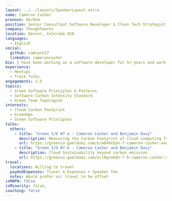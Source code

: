 ```yaml
---
layout: ../../layouts/SpeakerLayout.astro
name: Cameron Casher
pronoun: He/Him
position: Senior Consultant Software Developer & Clean Tech Strategist
company: Thoughtworks
location: Denver, Colorado USA
languages:
  - English
social:
  github: camcash17
  linkedin: cameroncasher
bio: I have been working as a software developer for 5+ years and working as a Clean Tech strategist for 2+ at Thoughtworks. I have had experience consulting for clients across many different domains and locations to help provide application modernization as well as advise on Clean Tech best practices for clients looking to mature their sustainability initiatives in cloud computing.
experience:
  - Meetups
  - Track Talks
engagements: 1-5
topics:
  - Green Software Principles & Patterns
  - Software Carbon Intensity Standard
  - Green Team Topologies
interests:
  - Cloud Carbon Footprint
  - GreenOps
  - Green Software Principles
talks:
  others:
    - title: "Green I/O #7.a - Cameron Casher and Benjamin Davy"
      description: Measuring the Carbon Footprint of Cloud computing from CCF to AWS, Azure and GCP sustainability dashboards
      url: https://greenio.gaelduez.com/e/m849x5pn-7-cameron-casher-and-benjamin-davy-cloud-carbon-footprint-sustainability-aws-gcp-azure-vs-aws-azure-and-gcp-sustainability-dashboards
    - title: "Green I/O #7.b - Cameron Casher and Benjamin Davy"
      description: Cloud Sustainability beyond carbon emission
      url: https://greenio.gaelduez.com/e/l8qrwk0n-7-b-cameron-casher-and-benjamin-davy-cloud-sustainability-beyond-carbon-emission
travel:
  locations: Willing to travel
  payAndExpenses: Travel & Expenses + Speaker fee
  notes: Would prefer air travel to be offset
isMAPA: false
isMinority: false,
coaching: false
---
```


